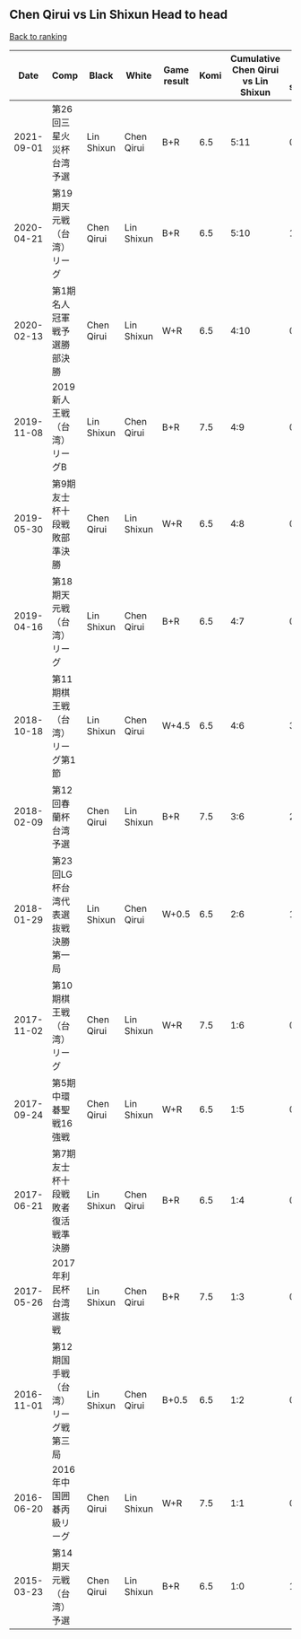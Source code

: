 ## Chen Qirui vs Lin Shixun Head to head

[Back to ranking](../../index.md)




| **Date** | **Comp** | **Black** | **White** | **Game result** | **Komi** | **Cumulative Chen Qirui vs Lin Shixun** | **Chen Qirui streak** | **Lin Shixun streak** | 
| --- | --- | --- | --- | --- | --- | --- | --- | --- |
| 2021-09-01 | 第26回三星火災杯台湾予選 | Lin Shixun | Chen Qirui | B+R | 6.5 | 5:11 | 0 | 1 | 
| 2020-04-21 | 第19期天元戦（台湾）リーグ | Chen Qirui | Lin Shixun | B+R | 6.5 | 5:10 | 1 | 0 | 
| 2020-02-13 | 第1期名人冠軍戦予選勝部決勝 | Chen Qirui | Lin Shixun | W+R | 6.5 | 4:10 | 0 | 4 | 
| 2019-11-08 | 2019新人王戦（台湾）リーグB | Lin Shixun | Chen Qirui | B+R | 7.5 | 4:9 | 0 | 3 | 
| 2019-05-30 | 第9期友士杯十段戦敗部準決勝 | Chen Qirui | Lin Shixun | W+R | 6.5 | 4:8 | 0 | 2 | 
| 2019-04-16 | 第18期天元戦（台湾）リーグ | Lin Shixun | Chen Qirui | B+R | 6.5 | 4:7 | 0 | 1 | 
| 2018-10-18 | 第11期棋王戦（台湾）リーグ第1節 | Lin Shixun | Chen Qirui | W+4.5 | 6.5 | 4:6 | 3 | 0 | 
| 2018-02-09 | 第12回春蘭杯台湾予選 | Chen Qirui | Lin Shixun | B+R | 7.5 | 3:6 | 2 | 0 | 
| 2018-01-29 | 第23回LG杯台湾代表選抜戦決勝第一局 | Lin Shixun | Chen Qirui | W+0.5 | 6.5 | 2:6 | 1 | 0 | 
| 2017-11-02 | 第10期棋王戦（台湾）リーグ | Chen Qirui | Lin Shixun | W+R | 7.5 | 1:6 | 0 | 6 | 
| 2017-09-24 | 第5期中環碁聖戦16強戦 | Chen Qirui | Lin Shixun | W+R | 6.5 | 1:5 | 0 | 5 | 
| 2017-06-21 | 第7期友士杯十段戦敗者復活戦準決勝 | Lin Shixun | Chen Qirui | B+R | 6.5 | 1:4 | 0 | 4 | 
| 2017-05-26 | 2017年利民杯台湾選抜戦 | Lin Shixun | Chen Qirui | B+R | 7.5 | 1:3 | 0 | 3 | 
| 2016-11-01 | 第12期国手戦（台湾）リーグ戦第三局 | Lin Shixun | Chen Qirui | B+0.5 | 6.5 | 1:2 | 0 | 2 | 
| 2016-06-20 | 2016年中国囲碁丙級リーグ | Chen Qirui | Lin Shixun | W+R | 7.5 | 1:1 | 0 | 1 | 
| 2015-03-23 | 第14期天元戦（台湾）予選 | Chen Qirui | Lin Shixun | B+R | 6.5 | 1:0 | 1 | 0 |




